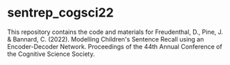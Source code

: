 # sentrep_cogsci22
This repository contains the code and materials for Freudenthal, D., Pine, J. &amp; Bannard, C. (2022). Modelling Children's Sentence Recall using an Encoder-Decoder Network. Proceedings of the 44th Annual Conference of the Cognitive Science Society. 

